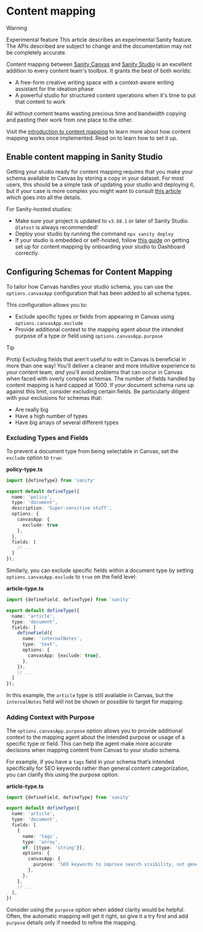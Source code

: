 # Content mapping

> [!WARNING]
> Experimental feature
> This article describes an experimental Sanity feature. The APIs described are subject to change and the documentation may not be completely accurate.

Content mapping between [Sanity Canvas](https://sanity.io/create) and [Sanity Studio](https://www.sanity.io/studio) is an excellent addition to every content team's toolbox. It grants the best of both worlds: 

- A free-form creative writing space with a context-aware writing assistant for the ideation phase 
- A powerful studio for structured content operations when it's time to put that content to work

All without content teams wasting precious time and bandwidth copying and pasting their work from one place to the other. 

Visit the [introduction to content mapping](/docs/canvas/canvas-content-mapping) to learn more about how content mapping works once implemented. Read on to learn how to set it up.

## Enable content mapping in Sanity Studio

Getting your studio ready for content mapping requires that you make your schema available to Canvas by storing a copy in your dataset. For most users, this should be a simple task of updating your studio and deploying it, but if your case is more complex you might want to consult [this article](/docs/apis-and-sdks/schema-deployment) which goes into all the details.

For Sanity-hosted studios:

- Make sure your project is updated to `v3.88.1` or later of Sanity Studio. `@latest` is always recommended!
- Deploy your studio by running the command `npx sanity deploy`
- If your studio is embedded or self-hosted, follow [this guide](/docs/dashboard/dashboard-configure) on getting set up for content mapping by onboarding your studio to Dashboard correctly.

## Configuring Schemas for Content Mapping

To tailor how Canvas handles your studio schema, you can use the `options.canvasApp` configuration that has been added to all schema types.

This configuration allows you to:

- Exclude specific types or fields from appearing in Canvas using `options.canvasApp.exclude`
- Provide additional context to the mapping agent about the intended purpose of a type or field using `options.canvasApp.purpose`

> [!TIP]
> Protip
> Excluding fields that aren't useful to edit in Canvas is beneficial in more than one way! You'll deliver a cleaner and more intuitive experience to your content team, *and* you'll avoid problems that can occur in Canvas when faced with overly complex schemas. The number of fields handled by content mapping is hard capped at 1000. If your document schema runs up against this limit, consider excluding certain fields.
> Be particularly diligent with your exclusions for schemas that:
> - Are really big
> - Have a high number of types
> - Have big arrays of several different types

### Excluding Types and Fields

To prevent a document type from being selectable in Canvas, set the `exclude` option to `true`:

**policy-type.ts**

```typescript
import {defineType} from 'sanity'

export default defineType({
  name: 'policy',
  type: 'document',
  description: 'Super-sensitive stuff',
  options: {
    canvasApp: {
      exclude: true
    },
  },
  fields: [
    // ...
  ]
});
```

Similarly, you can exclude specific fields within a document type by setting `options.canvasApp.exclude` to `true` on the field level:

**article-type.ts**

```typescript
import {defineField, defineType} from 'sanity'

export default defineType({
  name: 'article',
  type: 'document',
  fields: [
    defineField({
      name: 'internalNotes',
      type: 'text',
      options: {
        canvasApp: {exclude: true},
      },
    }),
    // ...     
  ]
});
```

In this example, the `article` type is still available in Canvas, but the `internalNotes` field will not be shown or possible to target for mapping.

### Adding Context with Purpose

The `options.canvasApp.purpose` option allows you to provide additional context to the mapping agent about the intended purpose or usage of a specific type or field. This can help the agent make more accurate decisions when mapping content from Canvas to your studio schema.

For example, if you have a `tags` field in your schema that’s intended specifically for SEO keywords rather than general content categorization, you can clarify this using the purpose option:

**article-type.ts**

```typescript
import {defineField, defineType} from 'sanity'

export default defineType({
  name: 'article',
  type: 'document',
  fields: [
    {
      name: 'tags',
      type: 'array',
      of: [{type: 'string'}],
      options: {
        canvasApp: {
          purpose: 'SEO keywords to improve search visibility, not general categorization tags.',
        },
      },
    },
    // ...
  ],
})

```

Consider using the `purpose` option when added clarity would be helpful. Often, the automatic mapping will get it right, so give it a try first and add `purpose` details only if needed to refine the mapping. 
